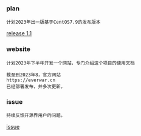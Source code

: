 ### plan
```
计划2023年出一版基于CentOS7.9的发布版本

```
<a href="https://everwar.cn/deploy/everwar_1_1" _target="blank" >release 1.1</a>

### website
```
计划2023年下半年开发一个网站，专门介绍这个项目的使用文档

截至到2023年8，官方网站
https://everwar.cn
已经部署发布，并多次更新。
```

### issue
```
持续反馈开源界用户的问题。
```
<a href="https://github.com/geektcp/UeCore/issues" _target="blank" >issue</a>